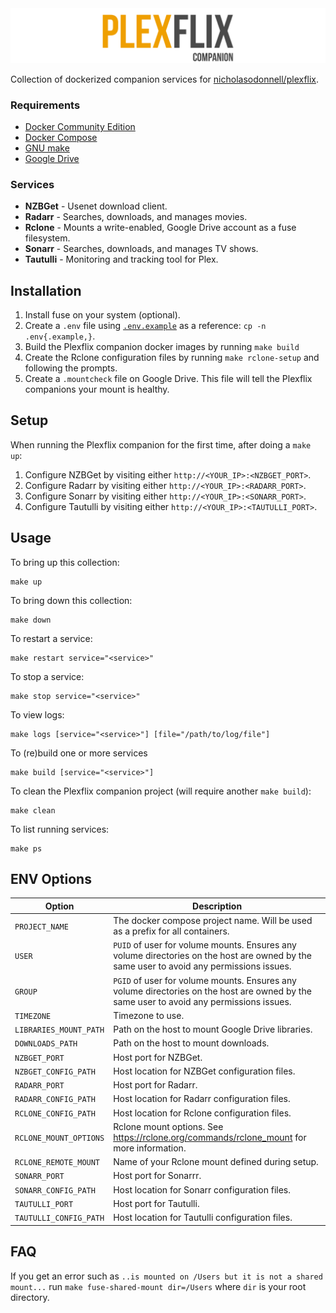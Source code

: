 <img src="logo/logo.png" />

Collection of dockerized companion services for [nicholasodonnell/plexflix](https://github.com/nicholasodonnell/plexflix).

### Requirements

- [Docker Community Edition](https://www.docker.com/community-edition)
- [Docker Compose](https://docs.docker.com/compose/)
- [GNU make](https://www.gnu.org/software/make/)
- [Google Drive](https://drive.google.com/)

### Services

- **NZBGet** - Usenet download client.
- **Radarr** - Searches, downloads, and manages movies.
- **Rclone** - Mounts a write-enabled, Google Drive account as a fuse filesystem.
- **Sonarr** - Searches, downloads, and manages TV shows.
- **Tautulli** - Monitoring and tracking tool for Plex.

## Installation

1. Install fuse on your system (optional).
2. Create a `.env` file using [`.env.example`](.env.example) as a reference: `cp -n .env{.example,}`.
3. Build the Plexflix companion docker images by running `make build`
4. Create the Rclone configuration files by running `make rclone-setup` and following the prompts.
5. Create a `.mountcheck` file on Google Drive. This file will tell the Plexflix companions your mount is healthy.

## Setup

When running the Plexflix companion for the first time, after doing a `make up`:

1. Configure NZBGet by visiting either `http://<YOUR_IP>:<NZBGET_PORT>`.
2. Configure Radarr by visiting either `http://<YOUR_IP>:<RADARR_PORT>`.
3. Configure Sonarr by visiting either `http://<YOUR_IP>:<SONARR_PORT>`.
4. Configure Tautulli by visiting either `http://<YOUR_IP>:<TAUTULLI_PORT>`.

## Usage

To bring up this collection:

```
make up
```

To bring down this collection:

```
make down
```

To restart a service:

```
make restart service="<service>"
```

To stop a service:

```
make stop service="<service>"
```

To view logs:

```
make logs [service="<service>"] [file="/path/to/log/file"]
```

To (re)build one or more services

```
make build [service="<service>"]
```

To clean the Plexflix companion project (will require another `make build`):

```
make clean
```

To list running services:

```
make ps
```

## ENV Options

| Option                                      | Description                                                                                                                                                                                                                                   |
| ------------------------------------------- | --------------------------------------------------------------------------------------------------------------------------------------------------------------------------------------------------------------------------------------------- |
| `PROJECT_NAME`                              | The docker compose project name. Will be used as a prefix for all containers.                                                                                                                                                                 |
| `USER`                                      | `PUID` of user for volume mounts. Ensures any volume directories on the host are owned by the same user to avoid any permissions issues.                                                                                                      |
| `GROUP`                                     | `PGID` of user for volume mounts. Ensures any volume directories on the host are owned by the same user to avoid any permissions issues.                                                                                                      |
| `TIMEZONE`                                  | Timezone to use.                                                                                                                                                                                                                              |
| `LIBRARIES_MOUNT_PATH`                      | Path on the host to mount Google Drive libraries.                                                                                                                                                                                             |
| `DOWNLOADS_PATH`                            | Path on the host to mount downloads.                                                                                                                                                                                                          |
| `NZBGET_PORT`                               | Host port for NZBGet.                                                                                                                                                                                                                         |
| `NZBGET_CONFIG_PATH`                        | Host location for NZBGet configuration files.                                                                                                                                                                                                 |
| `RADARR_PORT`                               | Host port for Radarr.                                                                                                                                                                                                                         |
| `RADARR_CONFIG_PATH`                        | Host location for Radarr configuration files.                                                                                                                                                                                                 |
| `RCLONE_CONFIG_PATH`                        | Host location for Rclone configuration files.                                                                                                                                                                                                 |
| `RCLONE_MOUNT_OPTIONS`                      | Rclone mount options. See https://rclone.org/commands/rclone_mount for more information.                                                                                                                                                      |
| `RCLONE_REMOTE_MOUNT`                       | Name of your Rclone mount defined during setup.                                                                                                                                                                                               |
| `SONARR_PORT`                               | Host port for Sonarrr.                                                                                                                                                                                                                        |
| `SONARR_CONFIG_PATH`                        | Host location for Sonarr configuration files.                                                                                                                                                                                                 |
| `TAUTULLI_PORT`                             | Host port for Tautulli.                                                                                                                                                                                                                       |
| `TAUTULLI_CONFIG_PATH`                      | Host location for Tautulli configuration files.                                                                                                                                                                                               |

## FAQ

If you get an error such as `..is mounted on /Users but it is not a shared mount...` run `make fuse-shared-mount dir=/Users` where `dir` is your root directory.
